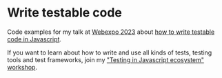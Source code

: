# Write testable code

Code examples for my talk at [Webexpo 2023](https://webexpo.net/) about [how to write testable code in Javascript](https://webexpo.net/sessions/write-testable-code/).

If you want to learn about how to write and use all kinds of tests, testing tools and test frameworks, join my ["Testing in Javascript ecosystem" workshop](https://webexpo.net/sessions/testovanie-v-javascriptovom-ekosysteme/).

